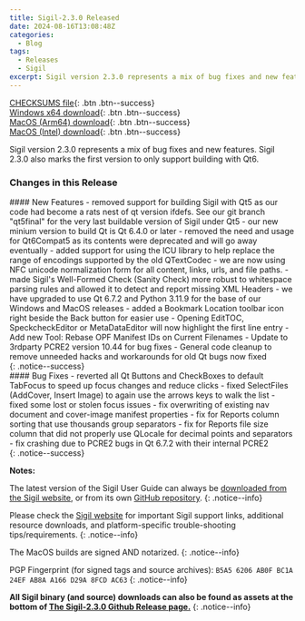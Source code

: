 ```yaml
---
title: Sigil-2.3.0 Released
date: 2024-08-16T13:08:48Z
categories:
  - Blog
tags:
  - Releases
  - Sigil
excerpt: Sigil version 2.3.0 represents a mix of bug fixes and new features. Sigil 2.3.0 also marks the first version to only support building with Qt6.
---
```


[CHECKSUMS file](https://github.com/Sigil-Ebook/Sigil/releases/download/2.3.0/Sigil-2.3.0-CHECKSUMS.sha256.txt){: .btn .btn--success}<br/>
[Windows x64 download](https://github.com/Sigil-Ebook/Sigil/releases/download/2.3.0/Sigil-2.3.0-Windows-x64-Setup.exe){: .btn .btn--success}<br/>
[MacOS (Arm64) download](https://github.com/Sigil-Ebook/Sigil/releases/download/2.3.0/Sigil.app-2.3.0-1-Mac-arm64.txz){: .btn .btn--success}<br/>
[MacOS (Intel) download](https://github.com/Sigil-Ebook/Sigil/releases/download/2.3.0/Sigil.app-2.3.0-1-Mac-x86_64.txz){: .btn .btn--success}

Sigil version 2.3.0 represents a mix of bug fixes and new features. Sigil 2.3.0 also marks the first version to only support building with Qt6.

### Changes in this Release

<div markdown="1">
#### New Features
- removed support for building Sigil with Qt5 as our code had become a rats nest of qt version ifdefs. See our git branch "qt5final" for the very last buildable version of Sigil under Qt5
- our new minium version to build Qt is Qt 6.4.0 or later
- removed the need and usage for Qt6Compat5 as its contents were deprecated and will go away eventually
- added support for using the ICU library to help replace the range of encodings supported by the old QTextCodec
- we are now using NFC unicode normalization form for all content, links, urls, and file paths.
- made Sigil's Well-Formed Check (Sanity Check) more robust to whitespace parsing rules and allowed it to detect and report missing XML Headers
- we have upgraded to use Qt 6.7.2 and Python 3.11.9 for the base of our Windows and MacOS releases
- added a Bookmark Location toolbar icon right beside the Back button for easier use
- Opening EditTOC, SpeckcheckEditor or MetaDataEditor will now highlight the first line entry
- Add new Tool: Rebase OPF Manifest IDs on Current Filenames
- Update to 3rdparty PCRE2 version 10.44 for bug fixes
- General code cleanup to remove unneeded hacks and workarounds for old Qt bugs now fixed
</div>
{: .notice--success}

<div markdown="1">
#### Bug Fixes
- reverted all Qt Buttons and CheckBoxes to default TabFocus to speed up focus changes and reduce clicks
- fixed SelectFiles (AddCover, Insert Image) to again use the arrows keys to walk the list
- fixed some lost or stolen focus issues
- fix overwriting of existing nav document and cover-image manifest properties
- fix for Reports column sorting that use thousands group separators
- fix for Reports file size column that did not properly use QLocale for decimal points and separators
- fix crashing due to PCRE2 bugs in Qt 6.7.2 with their internal PCRE2
</div>
{: .notice--success}

__Notes:__

The latest version of the Sigil User Guide can always be [downloaded from the Sigil website](https://sigil-ebook.com/sigil/guide), or from its own [GitHub repository](https://github.com/Sigil-Ebook/sigil-user-guide/releases/latest).
{: .notice--info}

Please check the [Sigil website](https://sigil-ebook.com/sigil) for important Sigil support links, additional resource downloads, and platform-specific trouble-shooting tips/requirements.
{: .notice--info}

The MacOS builds are signed AND notarized.
{: .notice--info}

PGP Fingerprint (for signed tags and source archives): `B5A5 6206 AB0F BC1A 24EF AB8A A166 D29A 8FCD AC63`
{: .notice--info}

__All Sigil binary (and source) downloads can also be found as assets at the bottom of [The Sigil-2.3.0 Github Release page.](https://github.com/Sigil-Ebook/Sigil/releases/tag/2.3.0)__
{: .notice--info}


